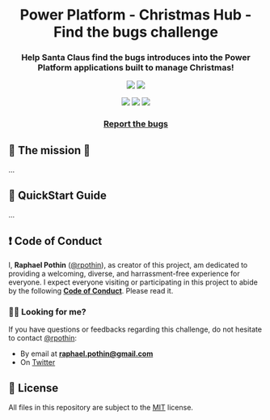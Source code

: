 <p align="center">
    <h1 align="center">
        Power Platform - Christmas Hub - Find the bugs challenge
    </h1>
    <h3 align="center">
        Help Santa Claus find the bugs introduces into the Power Platform applications built to manage Christmas!
    </h3>
</p>

<p align="center">
    <a href="https://github.com/rpothin/PowerPlatform-ChristmasHub-FindTheBugsChallenge/blob/main/LICENSE" alt="Repository License">
        <img src="https://img.shields.io/github/license/rpothin/PowerPlatform-ChristmasHub-FindTheBugsChallenge?color=yellow&label=License" /></a>
    <a href="https://github.com/rpothin/PowerPlatform-ChristmasHub-FindTheBugsChallenge/issues" alt="Open Issues">
        <img src="https://img.shields.io/github/issues-raw/rpothin/PowerPlatform-ChristmasHub-FindTheBugsChallenge?label=Open%20Issues" /></a>
</p>

<p align="center">
    <a href="#watchers" alt="Watchers">
        <img src="https://img.shields.io/github/watchers/rpothin/PowerPlatform-ChristmasHub-FindTheBugsChallenge?style=social" /></a>
    <a href="#forks" alt="Forks">
        <img src="https://img.shields.io/github/forks/rpothin/PowerPlatform-ChristmasHub-FindTheBugsChallenge?style=social" /></a>
    <a href="#stars" alt="Stars">
        <img src="https://img.shields.io/github/stars/rpothin/PowerPlatform-ChristmasHub-FindTheBugsChallenge?style=social" /></a>
</p>

<h3 align="center">
  <a href="https://github.com/rpothin/PowerPlatform-ChristmasHub-FindTheBugsChallenge/issues/new?assignees=rpothin&labels=bug%2Ctriage&template=BUG.yml&title=%5BBug%5D+%3CTitle%3E">Report the bugs</a>
</h3>

## 🎄 The mission 🎄

...

## 📖 QuickStart Guide

...

## ❗ Code of Conduct

I, **Raphael Pothin** ([@rpothin](https://github.com/rpothin)), as creator of this project, am dedicated to providing a welcoming, diverse, and harrassment-free experience for everyone.
I expect everyone visiting or participating in this project to abide by the following [**Code of Conduct**](CODE_OF_CONDUCT.md).
Please read it.

### ✋🏼 Looking for me?

If you have questions or feedbacks regarding this challenge, do not hesitate to contact [@rpothin](https://github.com/rpothin):

- By email at **raphael.pothin@gmail.com**
- On [Twitter](https://twitter.com/RaphaelPothin)

## 📝 License

All files in this repository are subject to the [MIT](LICENSE) license.
